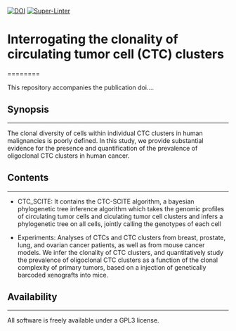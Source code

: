 [![DOI](https://zenodo.org/badge/707163006.svg)](https://zenodo.org/doi/10.5281/zenodo.12774098)
[![Super-Linter](https://github.com/cbg-ethz/CTC-SCITE/actions/workflows/linter.yml/badge.svg)](https://github.com/marketplace/actions/super-linter)



# Interrogating the clonality of circulating tumor cell (CTC) clusters
========

This repository accompanies the publication doi....

## Synopsis
-----------


The clonal diversity of cells within individual CTC clusters in human malignancies is poorly defined. In this study, we provide substantial evidence for the presence and quantification of the prevalence of oligoclonal CTC clusters in human cancer.


## Contents
-----------


*  CTC_SCITE: It contains the CTC-SCITE algorithm, a bayesian phylogenetic tree inference algorithm which takes the genomic profiles of circulating tumor cells and ciculating tumor cell clusters and infers a phylogenetic tree on all cells, jointly calling the genotypes of each cell
  
*  Experiments: Analyses of CTCs and CTC clusters from breast, prostate, lung, and ovarian cancer patients, as well as from mouse cancer models. We infer the clonality of CTC clusters, and quantitatively study the prevalence of oligoclonal CTC clusters as a function of the clonal complexity of primary tumors, based on a injection of genetically barcoded xenografts into mice.


## Availability
-----------


All software is freely available under a GPL3 license.
